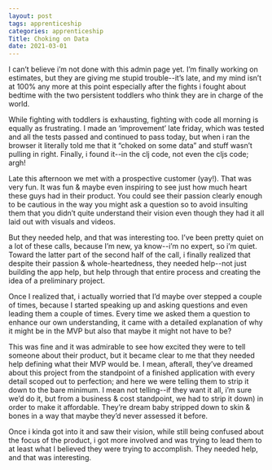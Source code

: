 ```yaml
---
layout: post 
tags: apprenticeship
categories: apprenticeship
Title: Choking on Data
date: 2021-03-01
---
```


I can’t believe i’m not done with this admin page yet.  I’m finally working on estimates, but they are giving me stupid trouble--it’s late, and my mind isn’t at 100% any more at this point especially after the fights i fought about bedtime with the two persistent toddlers who think they are in charge of the world.

While fighting with toddlers is exhausting, fighting with code all morning is equally as frustrating.  I made an ‘improvement’ late friday, which was tested and all the tests passed and continued to pass today, but when i ran the browser it literally told me that it “choked on some data” and stuff wasn’t pulling in right.  Finally, i found it--in the clj code, not even the cljs code; argh!

Late this afternoon we met with a prospective customer (yay!).  That was very fun.  It was fun & maybe even inspiring to see just how much heart these guys had in their product.  You could see their passion clearly enough to be cautious in the way you might ask a question so to avoid insulting them that you didn’t quite understand their vision even though they had it all laid out with visuals and videos.  

But they needed help, and that was interesting too.  I’ve been pretty quiet on a lot of these calls, because I’m new, ya know--i’m no expert, so i’m quiet.  Toward the latter part of the second half of the call, i finally realized that despite their passion & whole-heartedness, they needed help--not just building the app help, but help through that entire process and creating the idea of a preliminary project.  

Once I realized that, i actually worried that I’d maybe over stepped a couple of times, because I started speaking up and asking questions and even leading them a couple of times.  Every time we asked them a question to enhance our own understanding, it came with a detailed explanation of why it might be in the MVP but also that maybe it might not have to be?  

This was fine and it was admirable to see how excited they were to tell someone about their product, but it became clear to me that they needed help defining what their MVP would be.  I mean, afterall, they’ve dreamed about this project from the standpoint of a finished application with every detail scoped out to perfection; and here we were telling them to strip it down to the bare minimum.  I mean not telling--if they want it all, i’m sure we’d do it, but from a business & cost standpoint, we had to strip it down) in order to make it affordable.  They’re dream baby stripped down to skin & bones in a way that maybe they’d never assessed it before.  

Once i kinda got into it and saw their vision, while still being confused about the focus of the product, i got more involved and was trying to lead them to at least what I believed they were trying to accomplish.  They needed help, and that was interesting. 

